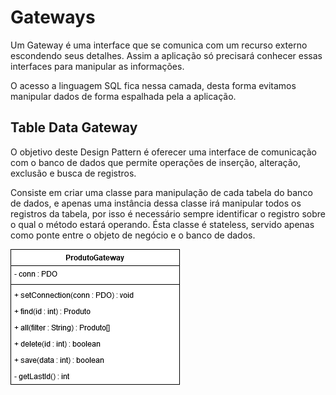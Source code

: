 # Gateways

Um Gateway é uma interface que se comunica com um recurso externo escondendo seus detalhes. Assim a aplicação só precisará conhecer essas interfaces para manipular as informações. 

O acesso a linguagem SQL fica nessa camada, desta forma evitamos manipular dados de forma espalhada pela a aplicação.

## Table Data Gateway

O objetivo deste Design Pattern é oferecer uma interface de comunicação com o banco de dados que permite operações de inserção, alteração, exclusão e busca de registros.

Consiste em criar uma classe para manipulação de cada tabela do banco de dados, e apenas uma instância dessa classe irá manipular todos os registros da tabela, por isso é necessário sempre identificar o registro sobre o qual o método estará operando. Ésta classe é stateless, servido apenas como ponte entre o objeto de negócio e o banco de dados.

![Table Data Gateway](assets/table-data-gateway.png)



